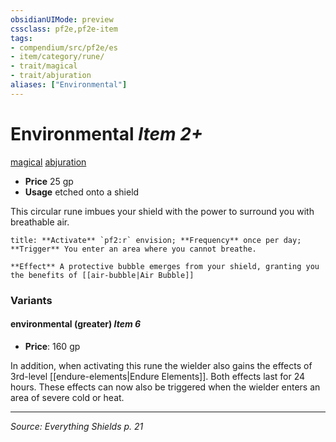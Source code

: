 ```yaml
---
obsidianUIMode: preview
cssclass: pf2e,pf2e-item
tags:
- compendium/src/pf2e/es
- item/category/rune/
- trait/magical
- trait/abjuration
aliases: ["Environmental"]
---
```

# Environmental *Item 2+*  
[magical](rules/traits/magical.md "Magical Item Trait")  [abjuration](rules/traits/abjuration.md "Abjuration School Trait")  

- **Price** 25 gp
- **Usage** etched onto a shield

This circular rune imbues your shield with the power to surround you with breathable air.

```ad-embed-ability
title: **Activate** `pf2:r` envision; **Frequency** once per day; 
**Trigger** You enter an area where you cannot breathe.

**Effect** A protective bubble emerges from your shield, granting you the benefits of [[air-bubble|Air Bubble]]
```

### Variants

#### environmental (greater) *Item 6*

- **Price**: 160 gp

In addition, when activating this rune the wielder also gains the effects of 3rd-level [[endure-elements|Endure Elements]]. Both effects last for 24 hours. These effects can now also be triggered when the wielder enters an area of severe cold or heat.

---
*Source: Everything Shields p. 21*